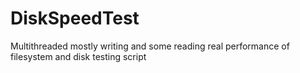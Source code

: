 # DiskSpeedTest
Multithreaded mostly writing and some reading real performance of filesystem and disk testing script
